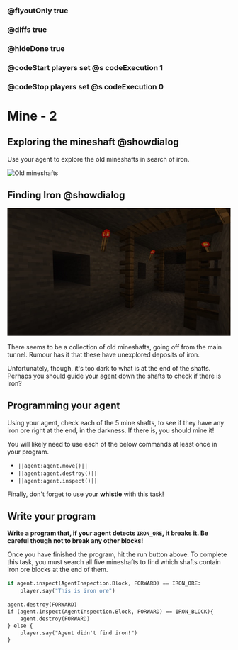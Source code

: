 ### @flyoutOnly true
### @diffs true
### @hideDone true
### @codeStart players set @s codeExecution 1
### @codeStop players set @s codeExecution 0

# Mine - 2

## Exploring the mineshaft @showdialog

Use your agent to explore the old mineshafts in search of iron.

![Old mineshafts](https://raw.githubusercontent.com/CausewayDigital/Minecraft-EE-MakeCode/refs/heads/master/tutorials/python-islands/island-2/mine/mine_2.gif)

## Finding Iron @showdialog

![Dark mineshaft](https://raw.githubusercontent.com/CausewayDigital/Minecraft-EE-MakeCode/refs/heads/master/tutorials/python-islands/island-2/mine/dark_mine.jpg)

There seems to be a collection of old mineshafts, going off from the main tunnel. Rumour has it that these have unexplored deposits of iron.

Unfortunately, though, it's too dark to what is at the end of the shafts. Perhaps you should guide your agent down the shafts to check if there is iron?

## Programming your agent

Using your agent, check each of the 5 mine shafts, to see if they have any iron ore right at the end, in the darkness. If there is, you should mine it!

You will likely need to use each of the below commands at least once in your program.

- ``||agent:agent.move()||``
- ``||agent:agent.destroy()||``
- ``||agent:agent.inspect()||``

Finally, don't forget to use your **whistle** with this task!

## Write your program
**Write a program that, if your agent detects `IRON_ORE`, it breaks it. Be careful though not to break any other blocks!**

Once you have finished the program, hit the run button above. To complete this task, you must search all five mineshafts to find which shafts contain iron ore blocks at the end of them.

```python
if agent.inspect(AgentInspection.Block, FORWARD) == IRON_ORE:
    player.say("This is iron ore")
```
```ghost
agent.destroy(FORWARD)
if (agent.inspect(AgentInspection.Block, FORWARD) == IRON_BLOCK){
    agent.destroy(FORWARD)
} else {
    player.say("Agent didn't find iron!")
}
```
